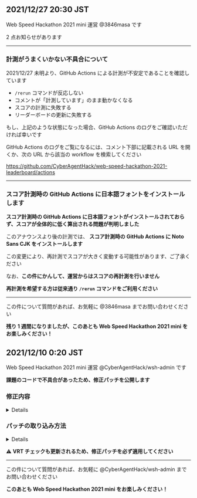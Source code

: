 ## 2021/12/27 20:30 JST

Web Speed Hackathon 2021 mini 運営 @3846masa です

2 点お知らせがあります

---

### 計測がうまくいかない不具合について

2021/12/27 未明より、GitHub Actions による計測が不安定であることを確認しています

- `/rerun` コマンドが反応しない
- コメントが「計測しています」のまま動かなくなる
- スコアの計測に失敗する
- リーダーボードの更新に失敗する

もし、上記のような状態になった場合、GitHub Actions のログをご確認いただければ幸いです

GitHub Actions のログをご覧になるには、コメント下部に記載される URL を開くか、次の URL から該当の workflow を検索してください

https://github.com/CyberAgentHack/web-speed-hackathon-2021-leaderboard/actions

---

### スコア計測時の GitHub Actions に日本語フォントをインストールします

**スコア計測時の GitHub Actions に日本語フォントがインストールされておらず、スコアが全体的に低く算出される問題が判明しました**

このアナウンスより後の計測では、 **スコア計測時の GitHub Actions に Noto Sans CJK をインストールします**

この変更により、再計測でスコアが大きく変動する可能性があります、ご了承ください

なお、**この件にかんして、運営からはスコアの再計測を行いません**

**再計測を希望する方は従来通り `/rerun` コマンドをご利用ください**

---

この件について質問があれば、お気軽に @3846masa までお問い合わせください

**残り 1 週間になりましたが、このあとも Web Speed Hackathon 2021 mini をお楽しみください！**

## 2021/12/10 0:20 JST

Web Speed Hackathon 2021 mini 運営 @CyberAgentHack/wsh-admin です

**課題のコードで不具合があったため、修正パッチを公開します**

### 修正内容

<details>

- webpack の設定に間違いがあり、webpack-dev-server が起動しない
- webfont.css の `@charset` 規則によって PostCSS でエラーが起きる
- 投稿取得の API から返却される画像情報の順序が一意にならない

</details>

### パッチの取り込み方法

<details>

1. 最新の main branch を fetch します

   - ```bash
     git remote add upstream https://github.com/CyberAgentHack/web-speed-hackathon-2021.git
     git fetch upstream main
     ```

2. FETCH_HEAD を rebase します

   - ```bash
     git rebase FETCH_HEAD
     ```
   - `"Initial commit"` でコンフリクトした場合は skip します
     ```bash
     git rebase --skip
     ```
   - それ以外でコンフリクトが発生したら、実装に合わせて解消してください

3. upstream を削除します

   - ```bash
     git remote remove upstream
     ```

</details>

:warning: **VRT チェックも更新されるため、修正パッチを必ず適用してください**

---

この件について質問があれば、お気軽に @CyberAgentHack/wsh-admin までお問い合わせください

**このあとも Web Speed Hackathon 2021 mini をお楽しみください！**
